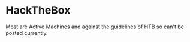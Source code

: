 # HackTheBox
Most are Active Machines and against the guidelines of HTB so can't be posted currently.
